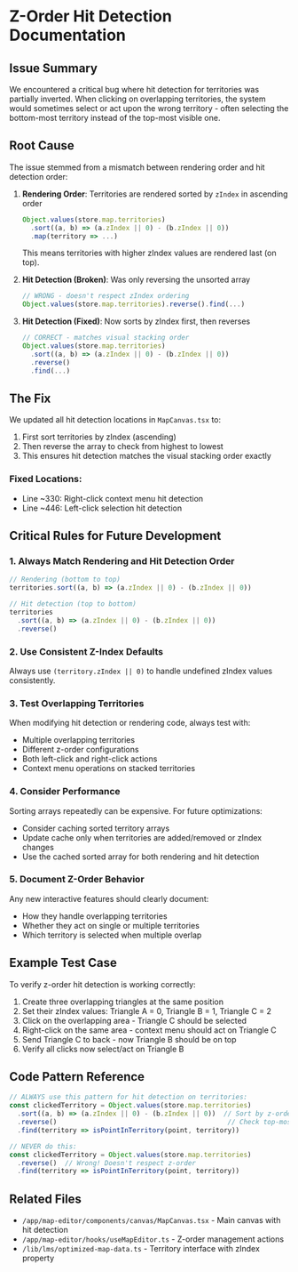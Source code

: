 # Z-Order Hit Detection Documentation

## Issue Summary

We encountered a critical bug where hit detection for territories was partially inverted. When clicking on overlapping territories, the system would sometimes select or act upon the wrong territory - often selecting the bottom-most territory instead of the top-most visible one.

## Root Cause

The issue stemmed from a mismatch between rendering order and hit detection order:

1. **Rendering Order**: Territories are rendered sorted by `zIndex` in ascending order
   ```typescript
   Object.values(store.map.territories)
     .sort((a, b) => (a.zIndex || 0) - (b.zIndex || 0))
     .map(territory => ...)
   ```
   This means territories with higher zIndex values are rendered last (on top).

2. **Hit Detection (Broken)**: Was only reversing the unsorted array
   ```typescript
   // WRONG - doesn't respect zIndex ordering
   Object.values(store.map.territories).reverse().find(...)
   ```

3. **Hit Detection (Fixed)**: Now sorts by zIndex first, then reverses
   ```typescript
   // CORRECT - matches visual stacking order
   Object.values(store.map.territories)
     .sort((a, b) => (a.zIndex || 0) - (b.zIndex || 0))
     .reverse()
     .find(...)
   ```

## The Fix

We updated all hit detection locations in `MapCanvas.tsx` to:
1. First sort territories by zIndex (ascending)
2. Then reverse the array to check from highest to lowest
3. This ensures hit detection matches the visual stacking order exactly

### Fixed Locations:
- Line ~330: Right-click context menu hit detection
- Line ~446: Left-click selection hit detection

## Critical Rules for Future Development

### 1. Always Match Rendering and Hit Detection Order
```typescript
// Rendering (bottom to top)
territories.sort((a, b) => (a.zIndex || 0) - (b.zIndex || 0))

// Hit detection (top to bottom)
territories
  .sort((a, b) => (a.zIndex || 0) - (b.zIndex || 0))
  .reverse()
```

### 2. Use Consistent Z-Index Defaults
Always use `(territory.zIndex || 0)` to handle undefined zIndex values consistently.

### 3. Test Overlapping Territories
When modifying hit detection or rendering code, always test with:
- Multiple overlapping territories
- Different z-order configurations
- Both left-click and right-click actions
- Context menu operations on stacked territories

### 4. Consider Performance
Sorting arrays repeatedly can be expensive. For future optimizations:
- Consider caching sorted territory arrays
- Update cache only when territories are added/removed or zIndex changes
- Use the cached sorted array for both rendering and hit detection

### 5. Document Z-Order Behavior
Any new interactive features should clearly document:
- How they handle overlapping territories
- Whether they act on single or multiple territories
- Which territory is selected when multiple overlap

## Example Test Case

To verify z-order hit detection is working correctly:

1. Create three overlapping triangles at the same position
2. Set their zIndex values: Triangle A = 0, Triangle B = 1, Triangle C = 2
3. Click on the overlapping area - Triangle C should be selected
4. Right-click on the same area - context menu should act on Triangle C
5. Send Triangle C to back - now Triangle B should be on top
6. Verify all clicks now select/act on Triangle B

## Code Pattern Reference

```typescript
// ALWAYS use this pattern for hit detection on territories:
const clickedTerritory = Object.values(store.map.territories)
  .sort((a, b) => (a.zIndex || 0) - (b.zIndex || 0))  // Sort by z-order
  .reverse()                                           // Check top-most first
  .find(territory => isPointInTerritory(point, territory))

// NEVER do this:
const clickedTerritory = Object.values(store.map.territories)
  .reverse()  // Wrong! Doesn't respect z-order
  .find(territory => isPointInTerritory(point, territory))
```

## Related Files
- `/app/map-editor/components/canvas/MapCanvas.tsx` - Main canvas with hit detection
- `/app/map-editor/hooks/useMapEditor.ts` - Z-order management actions
- `/lib/lms/optimized-map-data.ts` - Territory interface with zIndex property